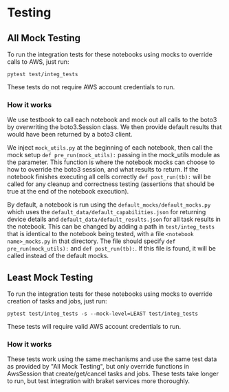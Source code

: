 # Testing

## All Mock Testing
To run the integration tests for these notebooks using mocks to override
calls to AWS, just run:
```
pytest test/integ_tests
```
These tests do not require AWS account credentials to run.

### How it works

We use testbook to call each notebook and mock out all calls to the boto3 by
overwriting the boto3.Session class. We then provide default results that would
have been returned by a boto3 client. 

We inject `mock_utils.py` at the beginning of each notebook, then call the
mock setup `def pre_run(mock_utils):` passing in the mock_utils module as
the parameter. This function is where the notebook mocks can choose to
how to override the boto3 session, and what results to return. If the notebook
finishes executing all cells correctly `def post_run(tb):` will be called
for any cleanup and correctness testing (assertions that should be true
at the end of the notebook execution). 

By default, a notebook is run using the `default_mocks/default_mocks.py` which
uses the `default_data/default_capabilities.json` for returning device details
and `default_data/default_results.json` for all task results in the notebook.
This can be changed by adding a path in `test/integ_tests` that is identical
to the notebook being tested, with a file `<notebook name>_mocks.py` in that
directory. The file should specify `def pre_run(mock_utils):` and 
`def post_run(tb):`. If this file is found, it will be called instead of the
default mocks.


## Least Mock Testing
To run the integration tests for these notebooks using mocks to override
creation of tasks and jobs, just run:
```
pytest test/integ_tests -s --mock-level=LEAST test/integ_tests
```
These tests will require valid AWS account credentials to run.

### How it works

These tests work using the same mechanisms and use the same test data as provided
by "All Mock Testing", but only override functions in AwsSession that
create/get/cancel tasks and jobs. These tests take longer to run, but test
integration with braket services more thoroughly. 
